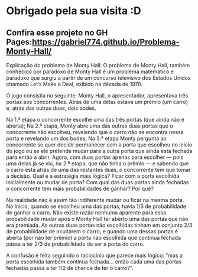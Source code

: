 # Obrigado pela sua visita :D

## Confira esse projeto no GH Pages:https://gabriel774.github.io/Problema-Monty-Hall/

Explicação do problema de Monty Hall: O problema de Monty Hall, também conhecido por paradoxo de Monty Hall é um problema matemático e paradoxo que surgiu a partir de um concurso televisivo dos Estados Unidos chamado Let’s Make a Deal, exibido na década de 1970.

O jogo consistia no seguinte: Monty Hall, o apresentador, apresentava três portas aos concorrentes. Atrás de uma delas estava um prêmio (um carro) e, atrás das outras duas, dois bodes.

Na 1.ª etapa o concorrente escolhe uma das três portas (que ainda não é aberta);
Na 2.ª etapa, Monty abre uma das outras duas portas que o concorrente não escolheu, revelando que o carro não se encontra nessa porta e revelando um dos bodes;
Na 3.ª etapa Monty pergunta ao concorrente se quer decidir permanecer com a porta que escolheu no início do jogo ou se ele pretende mudar para a outra porta que ainda está fechada para então a abrir. Agora, com duas portas apenas para escolher — pois uma delas já se viu, na 2.ª etapa, que não tinha o prêmio — e sabendo que o carro está atrás de uma das restantes duas, o concorrente tem que tomar a decisão.
Qual é a estratégia mais lógica? Ficar com a porta escolhida inicialmente ou mudar de porta? Com qual das duas portas ainda fechadas o concorrente tem mais probabilidades de ganhar? Por quê?

Na realidade não é assim tão indiferente mudar ou ficar na mesma porta. No início, quando se escolheu uma das portas, havia 1/3 de probabilidade de ganhar o carro. Não existe razão nenhuma aparente para essa probabilidade mudar após o Monty Hall ter aberto uma das portas que não era premiada. As outras duas portas não escolhidas tinham em conjunto 2/3 de probabilidade de ocultarem o carro, e quando uma dessas portas é aberta (por não ter prêmio) a porta não escolhida que continua fechada passa a ter 2/3 de probabilidade de ser a porta do carro.

A confusão é feita seguindo o raciocínio que parece mais lógico: "mas a porta escolhida também continua fechada... então cada uma das portas fechadas passa a ter 1/2 de chance de ter o carro?".
